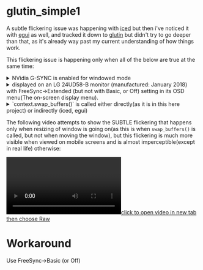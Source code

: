 # glutin_simple1

A subtle flickering issue was happening with [iced](https://github.com/iced-rs/iced) but then i've noticed it with [egui](https://github.com/emilk/egui) as well, and tracked it down to [glutin](https://github.com/rust-windowing/glutin) but didn't try to go deeper than that, as it's already way past my current understanding of how things work.  

This flickering issue is happening only when all of the below are true at the same time:  

<details>

<summary>
NVidia G-SYNC is enabled for windowed mode
</summary>

[![gsync link](https://github.com/correabuscar/glutin_simple1/blob/main/nvidiagsync.jpg)](https://github.com/correabuscar/glutin_simple1/blob/main/nvidiagsync.jpg)

</details>



<details>

<summary>
displayed on an LG 24UD58-B monitor (manufactured: January 2018) with FreeSync->Extended (but not with Basic, or Off) setting in its OSD menu(The on-screen display menu).
</summary>

[![OSD1of3](https://github.com/correabuscar/glutin_simple1/blob/main/1IMG_20230503_101327-1.jpg)](https://github.com/correabuscar/glutin_simple1/blob/main/1IMG_20230503_101327-1.jpg)

[![OSD2of3](https://github.com/correabuscar/glutin_simple1/blob/main/2IMG_20230503_101338-1.jpg)](https://github.com/correabuscar/glutin_simple1/blob/main/2IMG_20230503_101338-1.jpg)

[![OSD3of3](https://github.com/correabuscar/glutin_simple1/blob/main/3IMG_20230503_101350-1.jpg)](https://github.com/correabuscar/glutin_simple1/blob/main/3IMG_20230503_101350-1.jpg)

</details>

<details>

<summary>
`context.swap_buffers()` is called either directly(as it is in this here project) or indirectly (iced, egui)
</summary>

https://github.com/correabuscar/glutin_simple1/blob/00bbecfdc7b6a511da0656ce67fc1b192fe2d450/src/main.rs#L44

</details>

The following video attempts to show the SUBTLE flickering that happens only when resizing of window is going on(as this is when `swap_buffers()` is called, but not when moving the window), but this flickering is much more visible when viewed on mobile screens and is almost imperceptible(except in real life) otherwise:


[![click to open video in new tab then choose Raw](https://raw.githubusercontent.com/correabuscar/glutin_simple1/main/thisVID_20230503_100650.mp4)](https://github.com/correabuscar/glutin_simple1/blob/main/thisVID_20230503_100650.mp4)


Workaround
==========

Use FreeSync->Basic (or Off)

